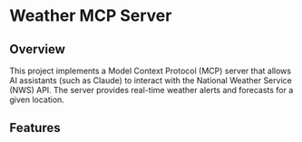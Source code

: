 # Weather MCP Server

## Overview

This project implements a Model Context Protocol (MCP) server that allows AI assistants (such as Claude) to interact with the National Weather Service (NWS) API. The server provides real-time weather alerts and forecasts for a given location.

## Features

